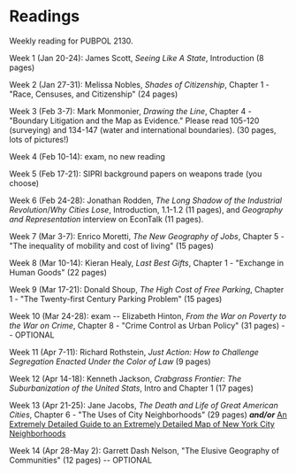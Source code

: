 # Readings

Weekly reading for PUBPOL 2130.

Week 1 (Jan 20-24):  James Scott, *Seeing Like A State*, Introduction (8 pages)

Week 2 (Jan 27-31):  Melissa Nobles, *Shades of Citizenship*, Chapter 1 - "Race, Censuses, and Citizenship" (24 pages)

Week 3 (Feb 3-7): Mark Monmonier, *Drawing the Line*, Chapter 4 - "Boundary Litigation and the Map as Evidence."  Please read 105-120 (surveying) and 134-147 (water and international boundaries).  (30 pages, lots of pictures!)

Week 4 (Feb 10-14): exam, no new reading

Week 5 (Feb 17-21): SIPRI background papers on weapons trade (you choose)

Week 6 (Feb 24-28): Jonathan Rodden, *The Long Shadow of the Industrial Revolution*/*Why Cities Lose*, Introduction, 1.1-1.2 (11 pages), and *Geography and Representation* interview on EconTalk (11 pages).

Week 7 (Mar 3-7): Enrico Moretti, *The New Geography of Jobs*, Chapter 5 - "The inequality of mobility and cost of living" (15 pages)

Week 8 (Mar 10-14): Kieran Healy, *Last Best Gifts*, Chapter 1 - "Exchange in Human Goods" (22 pages)

Week 9 (Mar 17-21): Donald Shoup, *The High Cost of Free Parking*, Chapter 1 - "The Twenty-first Century Parking Problem" (15 pages)

Week 10 (Mar 24-28): exam -- Elizabeth Hinton, *From the War on Poverty to the War on Crime*, Chapter 8 - "Crime Control as Urban Policy" (31 pages) -- OPTIONAL

Week 11 (Apr 7-11): Richard Rothstein, *Just Action: How to Challenge Segregation Enacted Under the Color of Law* (9 pages)

Week 12 (Apr 14-18): Kenneth Jackson, *Crabgrass Frontier: The Suburbanization of the United Stats*, Intro and Chapter 1 (17 pages)

Week 13 (Apr 21-25): Jane Jacobs, *The Death and Life of Great American Cities*, Chapter 6 - "The Uses of City Neighborhoods" (29 pages) ***and/or*** [An Extremely Detailed Guide to an Extremely Detailed Map of New York City Neighborhoods](https://www.nytimes.com/interactive/2023/10/29/upshot/new-york-neighborhood-guide.html)

Week 14 (Apr 28-May 2): Garrett Dash Nelson, "The Elusive Geography of Communities" (12 pages) -- OPTIONAL
